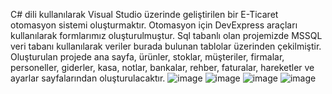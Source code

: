 C# dili kullanılarak Visual Studio üzerinde geliştirilen bir E-Ticaret otomasyon sistemi oluşturmaktır. 
Otomasyon için DevExpress araçları kullanılarak formlarımız oluşturulmuştur. Sql tabanlı olan projemizde MSSQL veri tabanı kullanılarak veriler burada bulunan tablolar üzerinden çekilmiştir. 
Oluşturulan projede ana sayfa, ürünler, stoklar, müşteriler, firmalar, personeller, giderler, kasa, notlar, bankalar, rehber, faturalar, hareketler ve ayarlar sayfalarından oluşturulacaktır.
![image](https://github.com/sudenuurr/TicariOtomasyon/assets/118157578/e0f63011-cc1f-42cb-800d-854d16e8660a)
![image](https://github.com/sudenuurr/TicariOtomasyon/assets/118157578/606e4e9b-6045-43ea-ba54-c2f10cd9851f)
![image](https://github.com/sudenuurr/TicariOtomasyon/assets/118157578/edee9f79-9da4-42e2-8d1e-b75bad996c6c)
![image](https://github.com/sudenuurr/TicariOtomasyon/assets/118157578/081738c5-6459-4ea4-b7e3-d7a97eb67748)

